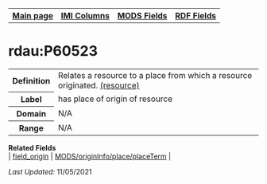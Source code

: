 <!DOCTYPE html>
<html>

<body>
<table style="width:100%">
  <tr>
    <th><a href="index.md">Main page</a></th>
	<th><a href="IMI.md">IMI Columns</a></th>
    <th><a href="MODS.md">MODS Fields</a></th>
    <th><a href="RDF.md">RDF Fields</a></th>
  </tr>
</table>


<h1>rdau:P60523</h1>
<table>
<tr>
	<th>Definition</th>
	<td>Relates a resource to a place from which a resource originated. <a href="http://www.rdaregistry.info/Elements/u/">(resource)</a></td>
</tr>
<tr>
	<th>Label</th>
	<td>has place of origin of resource</td>
</tr>
<tr>
	<th>Domain</th>
	<td>N/A</td>
</tr>
<tr>
	<th>Range</th>
	<td>N/A</td>
</tr>
</table>
<dl>
	<dt><b>Related Fields</b></dt>
		| <a href="field_origin.md">field_origin</a> | <a href="mods.originInfo_place_placeTerm.md">MODS/originInfo/place/placeTerm</a> |
</dl>
<p><i>Last Updated: </i>11/05/2021</p>
</body>
</html>
